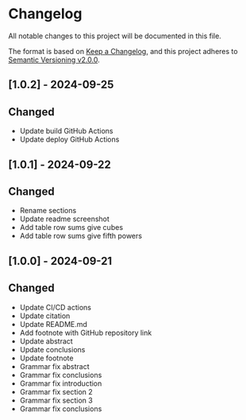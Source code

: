 # Changelog

All notable changes to this project will be documented in this file.

The format is based on [Keep a Changelog](https://keepachangelog.com/en/1.0.0/),
and this project adheres to [Semantic Versioning v2.0.0](https://semver.org/spec/v2.0.0.html).

## [1.0.2] - 2024-09-25

## Changed

- Update build GitHub Actions
- Update deploy GitHub Actions

## [1.0.1] - 2024-09-22

## Changed

- Rename sections
- Update readme screenshot
- Add table row sums give cubes
- Add table row sums give fifth powers

## [1.0.0] - 2024-09-21

## Changed

- Update CI/CD actions
- Update citation
- Update README.md
- Add footnote with GitHub repository link
- Update abstract
- Update conclusions
- Update footnote
- Grammar fix abstract
- Grammar fix conclusions
- Grammar fix introduction
- Grammar fix section 2
- Grammar fix section 3
- Grammar fix conclusions
